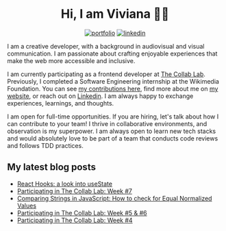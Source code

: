 <div align="center">

<h1>Hi, I am Viviana 👋🏽 </h1>

[![portfolio](https://img.shields.io/badge/my_portfolio-000?style=for-the-badge&logo=ko-fi&logoColor=white)](https://www.viviyanez.dev/)
[![linkedin](https://img.shields.io/badge/linkedin-0A66C2?style=for-the-badge&logo=linkedin&logoColor=white)](https://www.linkedin.com/in/viviana-yanez/)

</div>

I am a creative developer, with a background in audiovisual and visual communication. I am passionate about crafting enjoyable experiences that make the web more accessible and inclusive.

I am currently participating as a frontend developer at [The Collab Lab](https://the-collab-lab.codes/). Previously, I completed a Software Engineering internship at the Wikimedia Foundation. You can see [my contributions here](https://github.com/wikimedia/mediawiki-extensions-GrowthExperiments/commits?author=vivitt), find more about me on [my website](https://www.viviyanez.dev/), or reach out on [Linkedin](https://www.linkedin.com/in/viviana-yanez/). I am always happy to exchange experiences, learnings, and thoughts. 

I am open for full-time opportunities. If you are hiring, let's talk about how I can contribute to your team! I thrive in collaborative environments, and observation is my superpower. I am always open to learn new tech stacks and would absolutely love to be part of a team that conducts code reviews and follows TDD practices.

## My latest blog posts

<!-- BLOG-POST-LIST:START -->
- [React Hooks: a look into useState](https://www.viviyanez.dev/blog/posts/a-look-into-use-state)
- [Participating in The Collab Lab: Week #7](https://www.viviyanez.dev/blog/posts/the-collab-lab-week-7)
- [Comparing Strings in JavaScript: How to check for Equal Normalized Values](https://www.viviyanez.dev/blog/posts/comparing-strings-in-javaScript-how-to-check-for-equal-values-without-including-non-alphabetic-characters)
- [Participating in The Collab Lab: Week #5 &amp; #6](https://www.viviyanez.dev/blog/posts/the-collab-lab-week-5-6)
- [Participating in The Collab Lab: Week #4](https://www.viviyanez.dev/blog/posts/the-collab-lab-week-4)
<!-- BLOG-POST-LIST:END -->


<!--**vivitt/vivitt** is a ✨ _special_ ✨ repository because its `README.md` (this file) appears on your GitHub profile.
